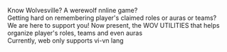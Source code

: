 Know Wolvesville? A werewolf nnline game?<br>
Getting hard on remembering player's claimed roles or auras or teams?<br>
We are here to support you!
Now present, the WOV UTILITIES that helps organize player's roles, teams and even auras<br>
Currently, web only supports vi-vn lang
